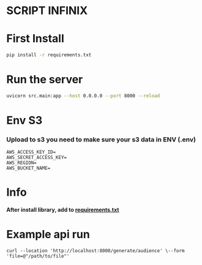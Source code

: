 # SCRIPT INFINIX

# First Install
```bash
pip install -r requirements.txt
```

# Run the server
```bash
uvicorn src.main:app --host 0.0.0.0 --port 8000 --reload
```


# Env S3

### Upload to s3 you need to make sure your s3 data in ENV (.env)
```
AWS_ACCESS_KEY_ID=
AWS_SECRET_ACCESS_KEY=
AWS_REGION=
AWS_BUCKET_NAME=

```
# Info
#### After install library, add to [requirements.txt](requirements.txt)


# Example api run
```
curl --location 'http://localhost:8000/generate/audience' \--form 'file=@"/path/to/file"'

```